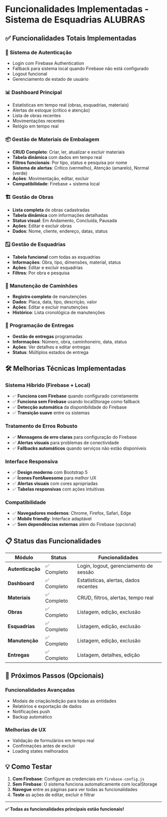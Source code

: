 # Funcionalidades Implementadas - Sistema de Esquadrias ALUBRAS

## ✅ Funcionalidades Totais Implementadas

### 🔐 **Sistema de Autenticação**
- Login com Firebase Authentication
- Fallback para sistema local quando Firebase não está configurado
- Logout funcional
- Gerenciamento de estado de usuário

### 📊 **Dashboard Principal**
- Estatísticas em tempo real (obras, esquadrias, materiais)
- Alertas de estoque (crítico e atenção)
- Lista de obras recentes
- Movimentações recentes
- Relógio em tempo real

### 📦 **Gestão de Materiais de Embalagem**
- **CRUD Completo**: Criar, ler, atualizar e excluir materiais
- **Tabela dinâmica** com dados em tempo real
- **Filtros funcionais**: Por tipo, status e pesquisa por nome
- **Sistema de alertas**: Crítico (vermelho), Atenção (amarelo), Normal (verde)
- **Ações**: Movimentação, editar, excluir
- **Compatibilidade**: Firebase + sistema local

### 🏗️ **Gestão de Obras**
- **Lista completa** de obras cadastradas
- **Tabela dinâmica** com informações detalhadas
- **Status visual**: Em Andamento, Concluída, Pausada
- **Ações**: Editar e excluir obras
- **Dados**: Nome, cliente, endereço, datas, status

### 🪟 **Gestão de Esquadrias**
- **Tabela funcional** com todas as esquadrias
- **Informações**: Obra, tipo, dimensões, material, status
- **Ações**: Editar e excluir esquadrias
- **Filtros**: Por obra e pesquisa

### 🔧 **Manutenção de Caminhões**
- **Registro completo** de manutenções
- **Dados**: Placa, data, tipo, descrição, valor
- **Ações**: Editar e excluir manutenções
- **Histórico**: Lista cronológica de manutenções

### 🚚 **Programação de Entregas**
- **Gestão de entregas** programadas
- **Informações**: Número, obra, caminhoneiro, data, status
- **Ações**: Ver detalhes e editar entregas
- **Status**: Múltiplos estados de entrega

## 🛠️ **Melhorias Técnicas Implementadas**

### **Sistema Híbrido (Firebase + Local)**
- ✅ **Funciona com Firebase** quando configurado corretamente
- ✅ **Funciona sem Firebase** usando localStorage como fallback
- ✅ **Detecção automática** da disponibilidade do Firebase
- ✅ **Transição suave** entre os sistemas

### **Tratamento de Erros Robusto**
- ✅ **Mensagens de erro claras** para configuração do Firebase
- ✅ **Alertas visuais** para problemas de conectividade
- ✅ **Fallbacks automáticos** quando serviços não estão disponíveis

### **Interface Responsiva**
- ✅ **Design moderno** com Bootstrap 5
- ✅ **Ícones FontAwesome** para melhor UX
- ✅ **Alertas visuais** com cores apropriadas
- ✅ **Tabelas responsivas** com ações intuitivas

### **Compatibilidade**
- ✅ **Navegadores modernos**: Chrome, Firefox, Safari, Edge
- ✅ **Mobile friendly**: Interface adaptável
- ✅ **Sem dependências externas** além do Firebase (opcional)

## 📋 **Status das Funcionalidades**

| Módulo | Status | Funcionalidades |
|--------|--------|----------------|
| **Autenticação** | ✅ Completo | Login, logout, gerenciamento de sessão |
| **Dashboard** | ✅ Completo | Estatísticas, alertas, dados recentes |
| **Materiais** | ✅ Completo | CRUD, filtros, alertas, tempo real |
| **Obras** | ✅ Completo | Listagem, edição, exclusão |
| **Esquadrias** | ✅ Completo | Listagem, edição, exclusão |
| **Manutenção** | ✅ Completo | Listagem, edição, exclusão |
| **Entregas** | ✅ Completo | Listagem, detalhes, edição |

## 🔧 **Próximos Passos (Opcionais)**

### **Funcionalidades Avançadas**
- Modais de criação/edição para todas as entidades
- Relatórios e exportação de dados
- Notificações push
- Backup automático

### **Melhorias de UX**
- Validação de formulários em tempo real
- Confirmações antes de excluir
- Loading states melhorados

## 💡 **Como Testar**

1. **Com Firebase**: Configure as credenciais em `firebase-config.js`
2. **Sem Firebase**: O sistema funciona automaticamente com localStorage
3. **Navegue** entre as páginas para ver todas as funcionalidades
4. **Teste** as ações de editar, excluir e filtrar

---

**✅ Todas as funcionalidades principais estão funcionais!**
